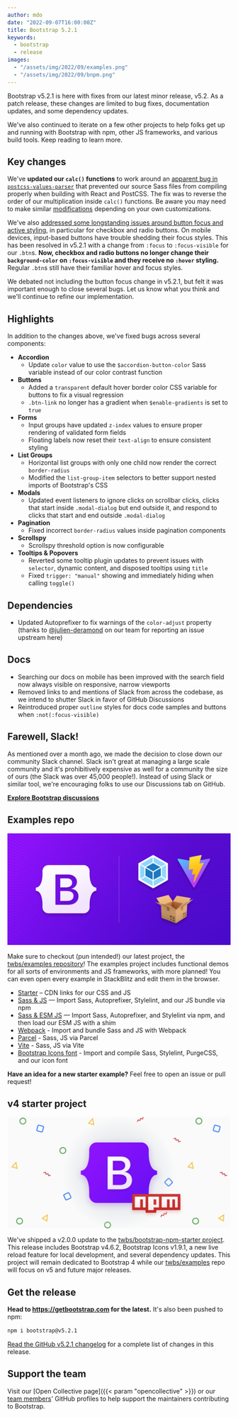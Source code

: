 ```yaml
---
author: mdo
date: "2022-09-07T16:00:00Z"
title: Bootstrap 5.2.1
keywords:
  - bootstrap
  - release
images:
  - "/assets/img/2022/09/examples.png"
  - "/assets/img/2022/09/bnpm.png"
---
```


Bootstrap v5.2.1 is here with fixes from our latest minor release, v5.2. As a patch release, these changes are limited to bug fixes, documentation updates, and some dependency updates.

We've also continued to iterate on a few other projects to help folks get up and running with Bootstrap with npm, other JS frameworks, and various build tools. Keep reading to learn more.

## Key changes

We've **updated our `calc()` functions** to work around an [apparent bug in `postcss-values-parser`](https://github.com/shellscape/postcss-values-parser/issues/138) that prevented our source Sass files from compiling properly when building with React and PostCSS. The fix was to reverse the order of our multiplication inside `calc()` functions. Be aware you may need to make similar [modifications](https://github.com/twbs/bootstrap/pull/37079) depending on your own customizations.

We've also [addressed some longstanding issues around button focus and active styling](https://github.com/twbs/bootstrap/pull/37026), in particular for checkbox and radio buttons. On mobile devices, input-based buttons have trouble shedding their focus styles. This has been resolved in v5.2.1 with a change from `:focus` to `:focus-visible` for our `.btn`s. **Now, checkbox and radio buttons no longer change their `background-color` on `:focus-visible` and they receive no `:hover` styling.** Regular `.btn`s still have their familiar hover and focus styles.

We debated not including the button focus change in v5.2.1, but felt it was important enough to close several bugs. Let us know what you think and we'll continue to refine our implementation.

## Highlights

In addition to the changes above, we've fixed bugs across several components:

- **Accordion**
  - Update `color` value to use the `$accordion-button-color` Sass variable instead of our color contrast function
- **Buttons**
  - Added a `transparent` default hover border color CSS variable for buttons to fix a visual regression
  - `.btn-link` no longer has a gradient when `$enable-gradients` is set to `true`
- **Forms**
  - Input groups have updated `z-index` values to ensure proper rendering of validated form fields
  - Floating labels now reset their `text-align` to ensure consistent styling
- **List Groups**
  - Horizontal list groups with only one child now render the correct `border-radius`
  - Modified the `list-group-item` selectors to better support nested imports of Bootstrap's CSS
- **Modals**
  - Updated event listeners to ignore clicks on scrollbar clicks, clicks that start inside `.modal-dialog` but end outside it, and respond to clicks that start and end outside `.modal-dialog`
- **Pagination**
  - Fixed incorrect `border-radius` values inside pagination components
- **Scrollspy**
  - Scrollspy threshold option is now configurable
- **Tooltips & Popovers**
  - Reverted some tooltip plugin updates to prevent issues with `selector`, dynamic content, and disposed tooltips using `title`
  - Fixed `trigger: "manual"` showing and immediately hiding when calling `toggle()`

## Dependencies

- Updated Autoprefixer to fix warnings of the `color-adjust` property (thanks to [@julien-deramond](https://github.com/julien-deramond/) on our team for reporting an issue upstream here)

## Docs

- Searching our docs on mobile has been improved with the search field now always visible on responsive, narrow viewports
- Removed links to and mentions of Slack from across the codebase, as we intend to shutter Slack in favor of GitHub Discussions
- Reintroduced proper `outline` styles for docs code samples and buttons when `:not(:focus-visible)`

## Farewell, Slack!

As mentioned over a month ago, we made the decision to close down our community Slack channel. Slack isn't great at managing a large scale community and it's prohibitively expensive as well for a community the size of ours (the Slack was over 45,000 people!). Instead of using Slack or similar tool, we're encouraging folks to use our Discussions tab on GitHub.

**[Explore Bootstrap discussions](https://github.com/twbs/bootstrap/discussions)**

## Examples repo

[![Examples](/assets/img/2022/09/examples.png)](https://github.com/twbs/examples)

Make sure to checkout (pun intended!) our latest project, the [twbs/examples repository](https://github.com/twbs/examples)! The examples project includes functional demos for all sorts of environments and JS frameworks, with more planned! You can even open every example in StackBlitz and edit them in the browser.

- [Starter](https://github.com/twbs/examples/tree/main/starter/) – CDN links for our CSS and JS
- [Sass & JS](https://github.com/twbs/examples/tree/main/sass-js/) — Import Sass, Autoprefixer, Stylelint, and our JS bundle via npm
- [Sass & ESM JS](https://github.com/twbs/examples/tree/main/sass-js-esm/) — Import Sass, Autoprefixer, and Stylelint via npm, and then load our ESM JS with a shim
- [Webpack](https://github.com/twbs/examples/tree/main/webpack/) - Import and bundle Sass and JS with Webpack
- [Parcel](https://github.com/twbs/examples/tree/main/parcel/) - Sass, JS via Parcel
- [Vite](https://github.com/twbs/examples/tree/main/vite/) - Sass, JS via Vite
- [Bootstrap Icons font](https://github.com/twbs/examples/tree/main/icons-font/) - Import and compile Sass, Stylelint, PurgeCSS, and our icon font

**Have an idea for a new starter example?** Feel free to open an issue or pull request!

## v4 starter project

[![npm starter](/assets/img/2022/09/bnpm.png)](https://github.com/twbs/bootstrap-npm-starter)

We've shipped a v2.0.0 update to the [twbs/bootstrap-npm-starter project](https://github.com/twbs/bootstrap-npm-starter). This release includes Bootstrap v4.6.2, Bootstrap Icons v1.9.1, a new live reload feature for local development, and several dependency updates. This project will remain dedicated to Bootstrap 4 while our [twbs/examples](https://github.com/twbs/examples) repo will focus on v5 and future major releases.

## Get the release

**Head to <https://getbootstrap.com> for the latest.** It's also been pushed to npm:

```sh
npm i bootstrap@v5.2.1
```

[Read the GitHub v5.2.1 changelog](https://github.com/twbs/bootstrap/releases/tag/v5.2.1) for a complete list of changes in this release.

## Support the team

Visit our [Open Collective page]({{< param "opencollective" >}}) or our [team members](https://github.com/orgs/twbs/people)' GitHub profiles to help support the maintainers contributing to Bootstrap.
